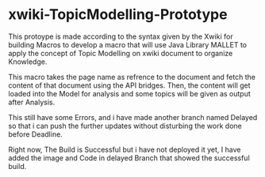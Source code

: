 # xwiki-TopicModelling-Prototype


This protoype is made according to the syntax given by the Xwiki for building Macros to develop a macro that will use Java Library MALLET to apply the concept of Topic Modelling on xwiki document to organize Knowledge.

This macro takes the page name as refrence to the document and fetch the content of that document using the API bridges.
Then, the content will get loaded into the Model for analysis and some topics will be given as output after Analysis.

This still have some Errors, and i have made another branch named Delayed so that i can push the further updates without disturbing the work done before Deadline.

Right now, The Build is Successful but i have not deployed it yet, I have added the image and Code in delayed Branch that showed the successful build.
